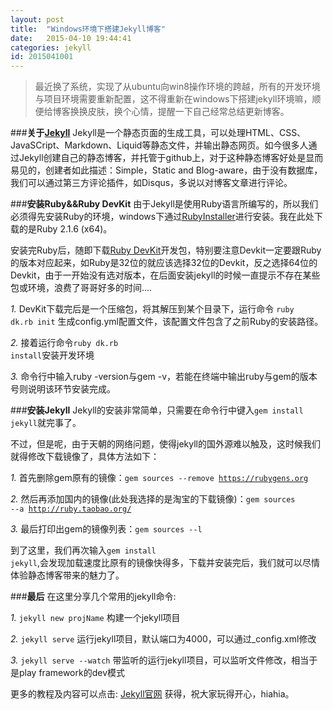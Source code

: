 ```yaml
---
layout: post
title:  "Windows环境下搭建Jekyll博客"
date:   2015-04-10 19:44:41
categories: jekyll
id: 2015041001
---
```

>最近换了系统，实现了从ubuntu向win8操作环境的跨越，所有的开发环境与项目环境需要重新配置，这不得重新在windows下搭建jekyll环境嘛，顺便给博客换换皮肤，换个心情，提醒一下自己经常总结更新博客。

###**关于[Jekyll][jekyll]**
Jekyll是一个静态页面的生成工具，可以处理HTML、CSS、JavaSCript、Markdown、Liquid等静态文件，并输出静态网页。如今很多人通过Jekyll创建自己的静态博客，并托管于github上，对于这种静态博客好处是显而易见的，创建者如此描述：Simple，Static and Blog-aware，由于没有数据库，我们可以通过第三方评论插件，如Disqus，多说以对博客文章进行评论。

###**安装Ruby&&Ruby DevKit**
由于Jekyll是使用Ruby语言所编写的，所以我们必须得先安装Ruby的环境，windows下通过[RubyInstaller][RubyInstaller]进行安装。我在此处下载的是Ruby 2.1.6 (x64)。

安装完Ruby后，随即下载[Ruby DevKit][RubyDevKit]开发包，特别要注意Devkit一定要跟Ruby的版本对应起来，如Ruby是32位的就应该选择32位的Devkit，反之选择64位的Devkit，由于一开始没有选对版本，在后面安装jekyll的时候一直提示不存在某些包或环境，浪费了哥哥好多的时间....

*1.* DevKit下载完后是一个压缩包，将其解压到某个目录下，运行命令 
<code>ruby dk.rb init</code>
生成config.yml配置文件，该配置文件包含了之前Ruby的安装路径。

*2.* 接着运行命令<code>ruby dk.rb install</code>安装开发环境

*3.* 命令行中输入ruby -version与gem -v，若能在终端中输出ruby与gem的版本号则说明该环节安装完成。

###**安装Jekyll**
Jekyll的安装非常简单，只需要在命令行中键入<code>gem install jekyll</code>就完事了。

不过，但是呢，由于天朝的网络问题，使得jekyll的国外源难以触及，这时候我们就得修改下载镜像了，具体方法如下：

*1.* 首先删除gem原有的镜像：<code>gem sources --remove https://rubygens.org</code>

*2.* 然后再添加国内的镜像(此处我选择的是淘宝的下载镜像)：<code>gem sources --a http://ruby.taobao.org/</code>

*3.* 最后打印出gem的镜像列表：<code>gem sources --l</code>

到了这里，我们再次输入<code>gem install jekyll</code>,会发现加载速度比原有的镜像快得多，下载并安装完后，我们就可以尽情体验静态博客带来的魅力了。

###**最后**
在这里分享几个常用的jekyll命令:

*1.* <code>jekyll new projName</code> 构建一个jekyll项目

*2.* <code>jekyll serve</code> 运行jekyll项目，默认端口为4000，可以通过_config.xml修改

*3.* <code>jekyll serve --watch</code> 带监听的运行jekyll项目，可以监听文件修改，相当于是play framework的dev模式

更多的教程及内容可以点击: [Jekyll官网][jekyll] 获得，祝大家玩得开心，hiahia。

[jekyll]:         http://jekyllrb.com
[RubyInstaller]:  http://rubyinstaller.org/downloads/
[RubyDevKit]: 	  http://rubyinstaller.org/add-ons/devkit/
